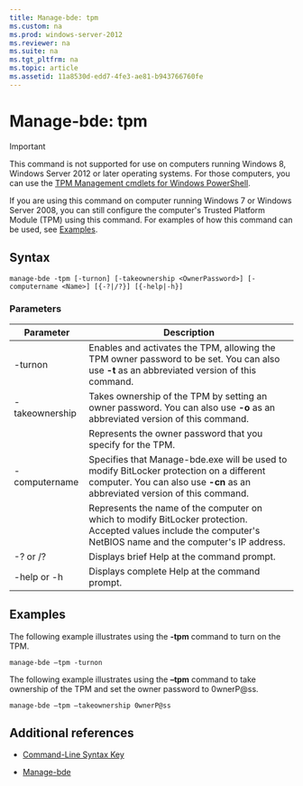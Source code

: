 ```yaml
---
title: Manage-bde: tpm
ms.custom: na
ms.prod: windows-server-2012
ms.reviewer: na
ms.suite: na
ms.tgt_pltfrm: na
ms.topic: article
ms.assetid: 11a8530d-edd7-4fe3-ae81-b943766760fe
---
```

# Manage-bde: tpm

> [!IMPORTANT]
> This command is not supported for use on computers running Windows 8,  Windows Server 2012  or later operating systems. For those computers, you can use the [TPM Management cmdlets for Windows PowerShell](http://technet.microsoft.com/library/jj603116.aspx).

If you are using this command on computer running Windows 7 or Windows Server 2008, you can still configure the computer's Trusted Platform Module \(TPM\) using this command. For examples of how this command can be used, see [Examples](#BKMK_Examples).

## Syntax

```
manage-bde -tpm [-turnon] [-takeownership <OwnerPassword>] [-computername <Name>] [{-?|/?}] [{-help|-h}]
```

### Parameters

|Parameter|Description|
|-------------|---------------|
|\-turnon|Enables and activates the TPM, allowing the TPM owner password to be set. You can also use **\-t** as an abbreviated version of this command.|
|\-takeownership|Takes ownership of the TPM by setting an owner password. You can also use **\-o** as an abbreviated version of this command.|
|<OwnerPassword>|Represents the owner password that you specify for the TPM.|
|\-computername|Specifies that Manage\-bde.exe will be used to modify BitLocker protection on a different computer. You can also use **\-cn** as an abbreviated version of this command.|
|<Name>|Represents the name of the computer on which to modify BitLocker protection. Accepted values include the computer's NetBIOS name and the computer's IP address.|
|\-? or \/?|Displays brief Help at the command prompt.|
|\-help or \-h|Displays complete Help at the command prompt.|

## <a name="BKMK_Examples"></a>Examples
The following example illustrates using the **\-tpm** command to turn on the TPM.

```
manage-bde –tpm -turnon
```

The following example illustrates using the **–tpm** command to take ownership of the TPM and set the owner password to 0wnerP@ss.

```
manage-bde –tpm –takeownership 0wnerP@ss
```

## Additional references

-   [Command-Line Syntax Key](../Command-Line-Syntax-Key.md)

-   [Manage-bde]()


